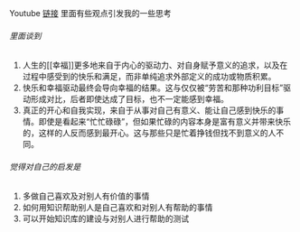 Youtube [链接](https://www.youtube.com/watch?v=ERRP_duGNGQ&list=PLEg_jhLPfZEqZnWIfwNBEYnANwsFWMZPC&index=64&ab_channel=DannyData%E5%B0%8F%E4%B8%B9%E5%B0%BC)
里面有些观点引发我的一些思考

###### 里面谈到
1. 人生的[[幸福]]更多地来自于内心的驱动力、对自身赋予意义的追求，以及在过程中感受到的快乐和满足，而非单纯追求外部定义的成功或物质积累。
2. 快乐和幸福驱动最终会导向幸福的结果。这与仅仅被“劳苦和那种功利目标”驱动形成对比，后者即使达成了目标，也不一定能感到幸福。
3. 真正的开心和自我实现，来自于从事对自己有意义、能让自己感到快乐的事情。即使是看起来“忙忙碌碌”，但如果忙碌的内容本身是富有意义并带来快乐的，这样的人反而感到最开心。这与那些只是忙着挣钱但找不到意义的人不同。

###### 觉得对自己的启发是
1. 多做自己喜欢及对别人有价值的事情
2. 如何用知识帮助别人是自己喜欢和对别人有帮助的事情
3. 可以开始知识库的建设与对别人进行帮助的测试
